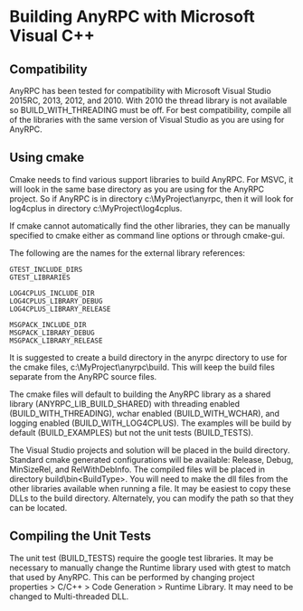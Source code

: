 # Building AnyRPC with Microsoft Visual C++

## Compatibility

AnyRPC has been tested for compatibility with Microsoft Visual Studio 2015RC, 2013, 2012, and 2010.
With 2010 the thread library is not available so BUILD_WITH_THREADING must be off.
For best compatibility, compile all of the libraries with the same version of
Visual Studio as you are using for AnyRPC.

## Using cmake

Cmake needs to find various support libraries to build AnyRPC.
For MSVC, it will look in the same base directory as you are using for
the AnyRPC project. So if AnyRPC is in directory c:\MyProject\anyrpc,
then it will look for log4cplus in directory c:\MyProject\log4cplus.

If cmake cannot automatically find the other libraries, they can be
manually specified to cmake either as command line options or through
cmake-gui.

The following are the names for the external library references:

	GTEST_INCLUDE_DIRS
	GTEST_LIBRARIES
	
	LOG4CPLUS_INCLUDE_DIR
	LOG4CPLUS_LIBRARY_DEBUG
	LOG4CPLUS_LIBRARY_RELEASE
	
	MSGPACK_INCLUDE_DIR
	MSGPACK_LIBRARY_DEBUG
	MSGPACK_LIBRARY_RELEASE

It is suggested to create a build directory in the anyrpc directory to
use for the cmake files, c:\MyProject\anyrpc\build.  This will keep the
build files separate from the AnyRPC source files.

The cmake files will default to building the AnyRPC library as a shared
library (ANYRPC_LIB_BUILD_SHARED) with threading enabled (BUILD_WITH_THREADING), 
wchar enabled (BUILD_WITH_WCHAR), and logging enabled (BUILD_WITH_LOG4CPLUS).
The examples will be build by default (BUILD_EXAMPLES) but not the unit tests (BUILD_TESTS).

The Visual Studio projects and solution will be placed in the build directory.
Standard cmake generated configurations will be available: Release, Debug, MinSizeRel, and RelWithDebInfo.
The compiled files will be placed in directory build\bin\<BuildType>.
You will need to make the dll files from the other libraries available when
running a file.  It may be easiest to copy these DLLs to the build directory.
Alternately, you can modify the path so that they can be located. 

## Compiling the Unit Tests

The unit test (BUILD_TESTS) require the google test libraries.
It may be necessary to manually change the Runtime library used with
gtest to match that used by AnyRPC.  This can be performed by changing
project properties > C/C++ > Code Generation > Runtime Library.
It may need to be changed to Multi-threaded DLL.
